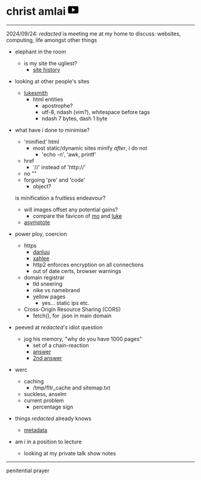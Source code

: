 <style>body { background: url(.pix/audrey.avif) no-repeat top left; }</style>

# christ amlai <a href=//youtube.com/@avsbq><svg xmlns="http://www.w3.org/2000/svg" width="1em" height="1em" viewBox="0 0 47328 33689"> <rect fill="#000" x="250" y="250" width="46828" height="33189" rx="6444" ry="6444"/> <polygon fill="#fff" points="18549,7972 18549,25476 32726,17291"/></svg></a>

<hr>

<!--
2024/09/22/12am: draw girl with magnifying glass

after failing three times to draw her again i pick up my pencil and pad

if i am sucessful and pleased you will see it [here](/icons/misc/personal/my_works)

<hr>

2024/09/22: cbox

i want to write a leaner 'feature-less' version of cbox

- no utf-8
- no user profiles
- no message filtering

obvious features

- local history
-->

2024/09/24: _redacted_ is meeting me at my home to discuss: websites, computing, life amongst other things


- elephant in the room
	- is my site the ugliest?
		- [site history](archive/misc/personal/computing/site_history)

- looking at other people's sites
	- [lukesmith](https://lukesmith.xyz/)
		- html entities
			- apostrophe?
			- utf-8, ndash (vim?), whitespace before tags
			- ndash 7 bytes, dash 1 byte
	
- what have i done to minimise?
	- 'minified' html
		- most static/dynamic sites minify *after*, i do not
			- 'echo -n', 'awk, printf'
	- href
		- '//' instead of 'http://'	
	- no ""
	- forgoing 'pre' and 'code'
		- object?

  is minification a fruitless endeavour?
	- will images offset any potential gains?
		- compare the favicon of [mo](https://mohdsaed.com) and [luke](https://lukesmith.xyz)
	- [asymptote](handbook/cs/coding/wolfram/asymptote)

- power ploy, coercion
	- https
		- [danluu](https://danluu.com/web-bloat/)
		- [xahlee](http://xahlee.info/w/why_no_https.html)
		- http2 enforces encryption on all connections
		- out of date certs, browser warnings
	- domain registrar
		- tld sneering
		- nike vs namebrand
		- yellow pages
			- yes... static ips etc. 
	- Cross-Origin Resource Sharing (CORS)
		- fetch(), for .json in main domain

- peeved at _redacted's_ idiot question
	- jog his memory, "why do you have 1000 pages"
		- set of a chain-reaction
		- [answer](/blog/why/websites)
		- [2nd answer](/blog/offloading_parenting)

- werc
	- caching
		- /tmp/fltr_cache and sitemap.txt
	- suckless, anselm
	- current problem
		- percentage sign 

- things _redacted_ already knows
	- [metadata](http://95.179.238.202/archive/misc/cache/impact_of_metadata_on_image_performance/index)

- am i in a position to lecture
	- looking at my private talk show notes

<hr>

penitential prayer

